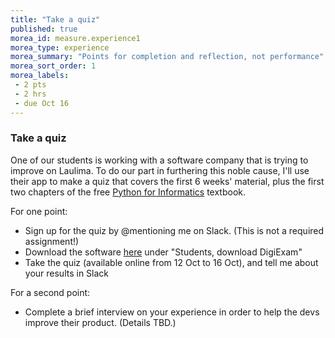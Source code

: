 ```yaml
---
title: "Take a quiz"
published: true
morea_id: measure.experience1
morea_type: experience
morea_summary: "Points for completion and reflection, not performance"
morea_sort_order: 1
morea_labels:
 - 2 pts
 - 2 hrs
 - due Oct 16
---
```


### Take a quiz

One of our students is working with a software company that is trying to improve on Laulima. To do our part in furthering this noble cause, I'll use their app to make a quiz that covers the first 6 weeks' material, plus the first two chapters of the free [Python for Informatics](http://www.pythonlearn.com/html-270/) textbook.

For one point:

- Sign up for the quiz by @mentioning me on Slack. (This is not a required assignment!)
- Download the software [here](https://www.digiexam.se/en/get-started) under "Students, download DigiExam"
- Take the quiz (available online from 12 Oct to 16 Oct), and tell me about your results in Slack

For a second point:

- Complete a brief interview on your experience in order to help the devs improve their product. (Details TBD.)
